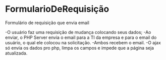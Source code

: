 # FormularioDeRequisição
Formulário de requisição que envia email

-O usuário faz uma requisição de mudança colocando seus dados;
-Ao enviar, o PHP Server envia o email para a TI da empresa e para o email do usuário, o qual ele colocou na solicitação.
-Ambos recebem o email.
-O ajax só envia os dados pro php, limpa os campos e impede que a página seja atualizada.
